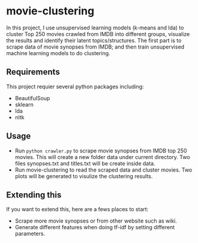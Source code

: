 # movie-clustering
In this project, I use unsupervised learning models (k-means and lda) to cluster Top 250 movies crawled from IMDB into different groups, visualize the results and identify their latent topics/structures. The first part is to scrape data of movie synopses from IMDB; and then train unsupervised machine learning models to do clustering.
## Requirements
This project requier several python packages including: 
* BeautifulSoup 
* sklearn 
* lda
* nltk
## Usage
* Run `python crawler.py` to scrape movie synopses from IMDB top 250 movies. This will create a new folder data under current directory. Two files synopses.txt and titles.txt will be create inside data.
* Run movie-clustering to read the scraped data and cluster movies. Two plots will be generated to visulize the clustering results.
## Extending this
If you want to extend this, here are a fews places to start:
* Scrape more movie synopses or from other website such as wiki.
* Generate different features when doing tf-idf by setting different parameters.
